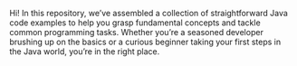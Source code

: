 Hi!
In this repository, we’ve assembled a collection of straightforward Java code examples to help you grasp fundamental concepts and tackle common programming tasks. Whether you’re a seasoned developer brushing up on the basics or a curious beginner taking your first steps in the Java world, you’re in the right place.
